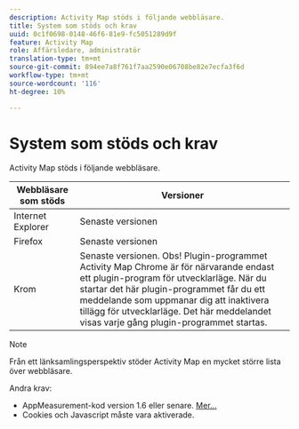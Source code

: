 ```yaml
---
description: Activity Map stöds i följande webbläsare.
title: System som stöds och krav
uuid: 0c1f0698-0148-46f6-81e9-fc5051289d9f
feature: Activity Map
role: Affärsledare, administratör
translation-type: tm+mt
source-git-commit: 894ee7a8f761f7aa2590e06708be82e7ecfa3f6d
workflow-type: tm+mt
source-wordcount: '116'
ht-degree: 10%

---
```



# System som stöds och krav

Activity Map stöds i följande webbläsare.

| Webbläsare som stöds | Versioner |
|--- |--- |
| Internet Explorer | Senaste versionen |
| Firefox | Senaste versionen |
| Krom | Senaste versionen. Obs!  Plugin-programmet Activity Map Chrome är för närvarande endast ett plugin-program för utvecklarläge. När du startar det här plugin-programmet får du ett meddelande som uppmanar dig att inaktivera tillägg för utvecklarläge. Det här meddelandet visas varje gång plugin-programmet startas. |

>[!NOTE]
>
>Från ett länksamlingsperspektiv stöder Activity Map en mycket större lista över webbläsare.

Andra krav:

* AppMeasurement-kod version 1.6 eller senare. [Mer...](/help/analyze/activity-map/activitymap-getting-started/activitymap-getting-started-admins/activitymap-enable.md)
* Cookies och Javascript måste vara aktiverade.

